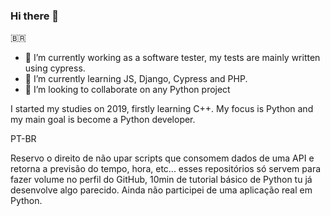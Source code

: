 ### Hi there 👋
:brazil:
- 🔭 I’m currently working as a software tester, my tests are mainly written using cypress.
- 🌱 I’m currently learning JS, Django, Cypress and PHP.
- 👯 I’m looking to collaborate on any Python project

I started my studies on 2019, firstly learning C++. My focus is Python and my main goal is become a Python developer. 


PT-BR

Reservo o direito de não upar scripts que consomem dados de uma API e retorna a previsão do tempo, hora, etc... esses repositórios só servem para fazer volume no perfil do GitHub, 10min de tutorial básico de Python tu já desenvolve algo parecido. Ainda não participei de uma aplicação real em Python.
<!--
**arthurbcoelho/arthurbcoelho** is a ✨ _special_ ✨ repository because its `README.md` (this file) appears on your GitHub profile.

Here are some ideas to get you started:

- 🔭 I’m currently working on ...
- 🌱 I’m currently learning ...
- 👯 I’m looking to collaborate on ...
- 🤔 I’m looking for help with ...
- 💬 Ask me about ...
- 📫 How to reach me: ...
- 😄 Pronouns: ...
- ⚡ Fun fact: ...
-->
